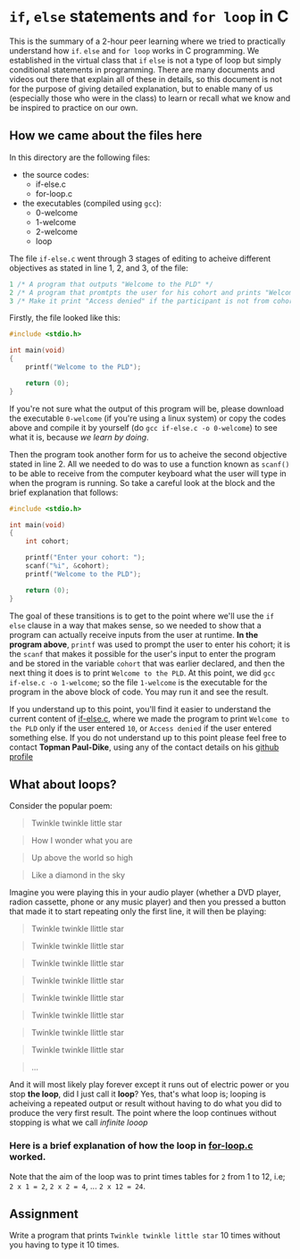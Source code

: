 # `if`, `else` statements and `for loop` in C
This is the summary of a 2-hour peer learning where we tried to practically understand how `if`. `else` and `for loop` works in C programming. We established in the virtual class that `if` `else` is not a type of loop but simply conditional statements in programming.
There are many documents and videos out there that explain all of these in details, so this document is not for the purpose of giving detailed explanation, but to enable many of us (especially those who were in the class) to learn or recall what we know and be inspired to practice on our own.

## How we came about the files here
In this directory are the following files:
- the source codes:
  - if-else.c
  - for-loop.c
- the executables (compiled using `gcc`):
  - 0-welcome
  - 1-welcome
  - 2-welcome
  - loop

The file `if-else.c` went through 3 stages of editing to acheive different objectives as stated in line 1, 2, and 3, of the file:

```c
1 /* A program that outputs "Welcome to the PLD" */
2 /* A program that promtpts the user for his cohort and prints "Welcome to the PLD" */
3 /* Make it print "Access denied" if the participant is not from cohort 10*/
```
Firstly, the file looked like this:

```c
#include <stdio.h>

int main(void)
{
	printf("Welcome to the PLD");

	return (0);
}
```

If you're not sure what the output of this program will be, please download the executable `0-welcome` (if you're using a linux system) or copy the codes above and compile it by yourself (do `gcc if-else.c -o 0-welcome`) to see what it is, because *we learn by doing*.

Then the program took another form for us to acheive the second objective stated in line 2.
All we needed to do was to use a function known as `scanf()` to be able to receive from the computer keyboard what the user will type in when the program is running. So take a careful look at the block and the brief explanation that follows:
```c
#include <stdio.h>

int main(void)
{
	int cohort;

	printf("Enter your cohort: ");
	scanf("%i", &cohort);
	printf("Welcome to the PLD");

	return (0);
}
```
The goal of these transitions is to get to the point where we'll use the `if` `else` clause in a way that makes sense, so we needed to show that a program can actually receive inputs from the user at runtime.
**In the program above**, `printf` was used to prompt the user to enter his cohort; it is the `scanf` that makes it possible for the user's input to enter the program and be stored in the variable `cohort` that was earlier declared, and then the next thing it does is to print `Welcome to the PLD`.
At this point, we did `gcc if-else.c -o 1-welcome`; so the file `1-welcome` is the executable for the program in the above block of code. You may run it and see the result.

If you understand up to this point, you'll find it easier to understand the current content of [if-else.c](./if-else.c), where we made the program to print `Welcome to the PLD` only if the user entered `10`, or `Access denied` if the user entered something else. If you do not understand up to this point please feel free to contact **Topman Paul-Dike**, using any of the contact details on his [github profile](https://github.com/tpauldike)

## What about loops?
Consider the popular poem:
> Twinkle twinkle little star

> How I wonder what you are

> Up above the world so high

> Like a diamond in the sky

Imagine you were playing this in your audio player (whether a DVD player, radion cassette, phone or any music player) and then you pressed a button that made it to start repeating only the first line, it will then be playing:
> Twinkle twinkle llittle star

> Twinkle twinkle llittle star

> Twinkle twinkle llittle star

> Twinkle twinkle llittle star

> Twinkle twinkle llittle star

> Twinkle twinkle llittle star

> Twinkle twinkle llittle star

> Twinkle twinkle llittle star

> ...

And it will most likely play forever except it runs out of electric power or you stop **the loop**, did I just call it **loop**? Yes, that's what loop is; looping is acheiving a repeated output or result without having to do what you did to produce the very first result.
The point where the loop continues without stopping is what we call *infinite looop*

### Here is a brief explanation of how the loop in [for-loop.c](./for-loop.c) worked.
Note that the aim of the loop was to print times tables for `2` from 1 to 12, i.e; `2 x 1 = 2`, `2 x 2 = 4`, ... `2 x 12 = 24`.




## Assignment
Write a program that prints `Twinkle twinkle little star` 10 times without you having to type it 10 times.